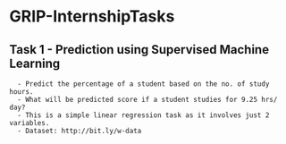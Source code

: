 # GRIP-InternshipTasks

## Task 1 - Prediction using Supervised Machine Learning
```
  - Predict the percentage of a student based on the no. of study hours.
  - What will be predicted score if a student studies for 9.25 hrs/ day?
  - This is a simple linear regression task as it involves just 2 variables.
  - Dataset: http://bit.ly/w-data
```
